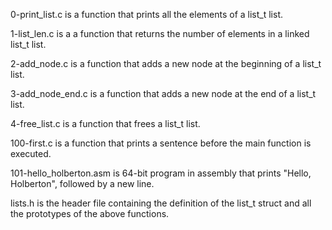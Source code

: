 0-print_list.c is a function that prints all the elements of a list_t list.

1-list_len.c is a a function that returns the number of elements in a linked list_t list.

2-add_node.c is a function that adds a new node at the beginning of a list_t list.

3-add_node_end.c is a function that adds a new node at the end of a list_t list.

4-free_list.c is a function that frees a list_t list.

100-first.c is a function that prints a sentence before the main function is executed.

101-hello_holberton.asm is 64-bit program in assembly that prints "Hello, Holberton", followed by a new line.

lists.h is the header file containing the definition of the list_t struct and all the prototypes of the above functions.
